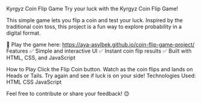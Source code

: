 Kyrgyz Coin Flip Game
Try your luck with the Kyrgyz Coin Flip Game!

This simple game lets you flip a coin and test your luck. Inspired by the traditional coin toss, this project is a fun way to explore probability in a digital format.

🔗 Play the game here: https://aya-asylbek.github.io/coin-flip-game-project/
Features
✅ Simple and interactive UI
✅ Instant coin flip results
✅ Built with HTML, CSS, and JavaScript

How to Play
Click the Flip Coin button.
Watch as the coin flips and lands on Heads or Tails.
Try again and see if luck is on your side!
Technologies Used:
HTML
CSS
JavaScript


Feel free to contribute or share your feedback! 😊
